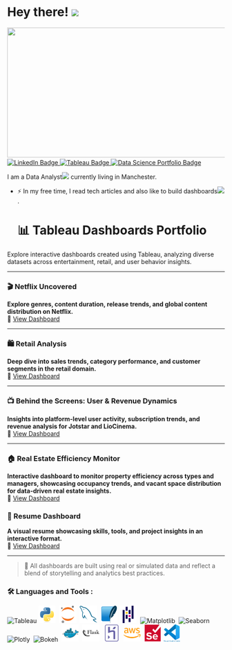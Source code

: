 <h1>
Hey there!
<img src="https://media.giphy.com/media/hvRJCLFzcasrR4ia7z/giphy.gif" width="30px"/>
</h1>



<div align="center">
  <img src="https://media.giphy.com/media/dWesBcTLavkZuG35MI/giphy.gif" width="600" height="300"/>
</div>



<div id="badges">
  <a href="https://www.linkedin.com/in/syeeda">
    <img src="https://img.shields.io/badge/LinkedIn-blue?style=for-the-badge&logo=linkedin&logoColor=white" alt="LinkedIn Badge"/>
  </a>
  
  <a href="https://public.tableau.com/app/profile/syeeda.fatima1036/vizzes">
    <img src="https://img.shields.io/badge/Tableau-portfolio-blueviolet?style=for-the-badge&logo=tableau&logoColor=white" alt="Tableau Badge"/>
  </a>
  
  <a href="https://www.datascienceportfol.io/Datacoding25/projects/6">
    <img src="https://img.shields.io/badge/DataScience-Portfolio-orange?style=for-the-badge&logo=data&logoColor=white" alt="Data Science Portfolio Badge"/>
  </a>
</div>



  I am a Data Analyst<img src="https://media.giphy.com/media/WUlplcMpOCEmTGBtBW/giphy.gif" width="30"> currently living in Manchester.

- :zap: In my free time, I read tech articles and also like to build dashboards<img src="https://media.giphy.com/media/WUlplcMpOCEmTGBtBW/giphy.gif" width="30">.

  # 📊 Tableau Dashboards Portfolio

Explore interactive dashboards created using Tableau, analyzing diverse datasets across entertainment, retail, and user behavior insights.

---

### 🎬 Netflix Uncovered  
**Explore genres, content duration, release trends, and global content distribution on Netflix.**  
📎 [View Dashboard](https://public.tableau.com/app/profile/syeeda.fatima1036/viz/NetflixUncovered/Dashboard1)

---

### 🛍️ Retail Analysis  
**Deep dive into sales trends, category performance, and customer segments in the retail domain.**  
📎 [View Dashboard](https://public.tableau.com/app/profile/syeeda.fatima1036/viz/RetailAnalysis_17440438813160/Dashboard1)

---

### 📺 Behind the Screens: User & Revenue Dynamics  
**Insights into platform-level user activity, subscription trends, and revenue analysis for Jotstar and LioCinema.**  
📎 [View Dashboard](https://public.tableau.com/app/profile/syeeda.fatima1036/viz/Book1_17400406398610/Dashboard1)

---

### 🏠 Real Estate Efficiency Monitor 
**Interactive dashboard to monitor property efficiency across types and managers, showcasing occupancy trends, and vacant space distribution for data-driven real estate insights.**  
📎 [View Dashboard](https://public.tableau.com/app/profile/syeeda.fatima1036/viz/Book1_17441155230970/Dashboard1)

### 📌 Resume Dashboard  
**A visual resume showcasing skills, tools, and project insights in an interactive format.**  
📎 [View Dashboard](https://public.tableau.com/app/profile/syeeda.fatima1036/viz/Resume_17438723356450/Dashboard1)

---

> 🔗 All dashboards are built using real or simulated data and reflect a blend of storytelling and analytics best practices.

    
### :hammer_and_wrench: Languages and Tools :
<div>
  <img src="https://img.icons8.com/color/48/000000/tableau-software.png" title="Tableau" alt="Tableau" width="40" height="40"/>
  <img src="https://github.com/devicons/devicon/blob/master/icons/python/python-original.svg" title="python" alt="python" width="40" height="40"/>&nbsp;
  <img src="https://github.com/devicons/devicon/blob/master/icons/jupyter/jupyter-original.svg" title="jupyter" alt="jupyter" width="40" height="40"/>&nbsp;
  <img src="https://github.com/devicons/devicon/blob/master/icons/mysql/mysql-original.svg" title="MySQL" alt="MySQL" width="40" height="40"/>&nbsp;
  <img src="https://github.com/devicons/devicon/blob/master/icons/sqlite/sqlite-original.svg" title="sqlite" **alt="sqlite" width="40" height="40"/>
  <img src="https://github.com/devicons/devicon/blob/master/icons/pandas/pandas-original.svg" title="pandas" alt="pandas" width="40" height="40"/>&nbsp;
  <img src="https://cdn.jsdelivr.net/gh/devicons/devicon/icons/matplotlib/matplotlib-original.svg" title="Matplotlib" alt="Matplotlib" width="40" height="40"/>&nbsp;
<img src="https://seaborn.pydata.org/_static/logo-wide-lightbg.svg" title="Seaborn" alt="Seaborn" width="80" height="30"/>&nbsp;
<img src="https://avatars.githubusercontent.com/u/5997976?s=200&v=4" title="Plotly" alt="Plotly" width="40" height="40"/>&nbsp;
<img src="https://static.bokeh.org/logos/logotype.svg" title="Bokeh" alt="Bokeh" width="70" height="30"/>&nbsp;
  <img src="https://github.com/devicons/devicon/blob/master/icons/docker/docker-original.svg" title="docker" alt="docker" width="40" height="40"/>&nbsp;
  <img src="https://github.com/devicons/devicon/blob/master/icons/flask/flask-original-wordmark.svg" title="flask" alt="flask" width="40" height="40"/>&nbsp;
  <img src="https://github.com/devicons/devicon/blob/master/icons/heroku/heroku-original.svg"  title="heroku" alt="heroku" width="40" height="40"/>&nbsp;
  <img src="https://github.com/devicons/devicon/blob/master/icons/amazonwebservices/amazonwebservices-plain-wordmark.svg" title="AWS" alt="AWS" width="40" height="40"/>&nbsp;
   <img src="https://github.com/devicons/devicon/blob/master/icons/selenium/selenium-original.svg" title="selenium" **alt="selenium" width="40" height="40"/>
  <img src="https://github.com/devicons/devicon/blob/master/icons/vscode/vscode-original-wordmark.svg" title="vscode" **alt="vscode" width="40" height="40"/>
</div>






